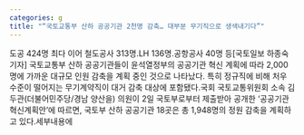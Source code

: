 ```yaml
---
categories: g
title: "“국토교통부 산하 공공기관 2천명 감축… 대부분 무기직으로 생색내기다”"
---
```

도공 424명 최다 이어 철도공사 313명․LH 136명․공항공사 40명 등[국토일보 하종숙 기자] 국토교통부 산하 공공기관들이 윤석열정부의 공공기관 혁신 계획에 따라 2,000명에 가까운 대규모 인원 감축을 계획 중인 것으로 나타났다. 특히 정규직에 비해 처우 수준이 떨어지는 무기계약직이 대거 감축 대상에 포함됐다.국회 국토교통위원회 소속 김두관(더불어민주당/경남 양산을) 의원이 2일 국토부로부터 제출받아 공개한 ‘공공기관 혁신계획안’에 따르면, 국토부 산하 공공기관 18곳은 총 1,948명의 정원 감축을 계획하고 있다.세부내용에